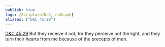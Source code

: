 ```yaml
---
publish: true
tags: [Scripture/DaC, noGraph]
aliases: ["D&C 45:29"]
---
```

[D&C 45:29](https://churchofjesuschrist.org/study/scriptures/dc-testament/dc/45?lang=eng&id=p29#p29) But they receive it not; for they perceive not the light, and they turn their hearts from me because of the precepts of men.
